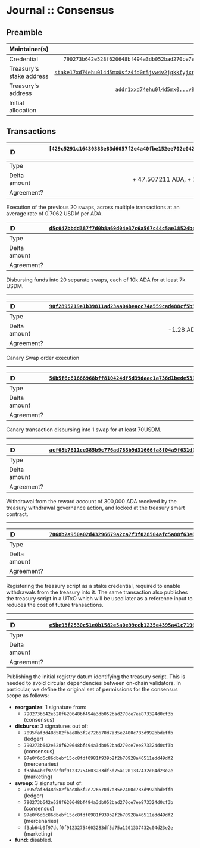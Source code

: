 # Journal :: Consensus

## Preamble

| Maintainer(s)            |                                                 [Arnaud Bailly][] |
| :----------------------- | ----------------------------------------------------------------: |
| Credential               |        `790273b642e528f620648bf494a3db052bad270ce7ee873324d0cf3b` |
| Treasury's stake address | [`stake17xd74ehu0l4d5mx0sfz4fd0r5jvw4v2jqkkfyjxrlwvnkhccrqj9l`][] |
| Treasury's address       |                     [`addr1xxd74ehu0l4d5mx0...v87ue8d0sn774ak`][] |
| Initial allocation       |                                                          ₳300,000 |

## Transactions

| ID           | [`429c5291c16430383e83d6057f2e4a40fbe152ee702e042ce728ef1cd24bb358 + others`][] |
|:-------------|--------------------------------------------------------------------------------:|
| Type         |                                                                             N/A |
| Delta amount |                                              + 47.507211 ADA, + 141,258.93 USDM |
| Agreement?   |                                                                             N/A |

Execution of the previous 20 swaps, across multiple transactions at an average rate of 0.7062 USDM per ADA.

| ID           | [`d5c047bbdd387f7d0b8a69d04e37c6a567c44c5ae18524bc1de55eacd69c8068`][] |
|:-------------|-----------------------------------------------------------------------:|
| Type         |                                                               disburse |
| Delta amount |                                                           -200,000 ADA |
| Agreement?   |                                                                    N/A |

Disbursing funds into 20 separate swaps, each of 10k ADA for at least 7k USDM.

---

| ID           | [`90f2895219e1b39811ad23aa04beacc74a559cad488cf5b55ec559214422686b`][] |
|:-------------|-----------------------------------------------------------------------:|
| Type         |                                                                    N/A |
| Delta amount |                                                -1.28 ADA ; +73.51 USDM |
| Agreement?   |                                                                    N/A |

Canary Swap order execution

---

| ID           | [`56b5f6c81668968bff810424df5d39daac1a736d1bede531778f408ac076fe7c`][] |
|:-------------|-----------------------------------------------------------------------:|
| Type         |                                                               disburse |
| Delta amount |                                                               -100 ADA |
| Agreement?   |                                                                    N/A |

Canary transaction disbursing into 1 swap for at least 70USDM.

---

| ID           | [`acf08b7611ce385b9c776ad783b9d31666fa8f04a9f631d161537d52da6c7b62`][] |
| :----------- | ---------------------------------------------------------------------: |
| Type         |                                                             initialize |
| Delta amount |                                                           +300,000 ADA |
| Agreement?   |                                                                    N/A |

Withdrawal from the reward account of 300,000 ADA received by the treasury withdrawal governance action, and locked at the treasury smart contract.

---

| ID           | [`7068b2a950a02d43296679a2ca7f3f028504afc5a88f63e002ee09b733c533d9`][] |
| :----------- | ---------------------------------------------------------------------: |
| Type         |                                                           `initialize` |
| Delta amount |                                                                      0 |
| Agreement?   |                                                                    N/A |

Registering the treasury script as a stake credential, required to enable withdrawals from the treasury into it. The same transaction also publishes the treasury script in a UTxO which will be used later as a reference input to reduces the cost of future transactions.

---

| ID           | [`e5be93f2530c51e0b1582e5a0e99ccb1235e4395a41c7196d06c4daea3eafe66`][] |
| :----------- | ---------------------------------------------------------------------: |
| Type         |                                                              `publish` |
| Delta amount |                                                                      0 |
| Agreement?   |                                                                    N/A |

Publishing the initial registry datum identifying the treasury script. This is needed to avoid circular dependencies between on-chain validators. In particular, we define the original set of permissions for the consensus scope as follows:

- **reorganize**: 1 signature from:
  - `790273b642e528f620648bf494a3db052bad270ce7ee873324d0cf3b` (consensus)
- **disburse**: 3 signatures out of:
  - `7095faf3d48d582fbae8b3f2e726670d7a35e2400c783d992bbdeffb` (ledger)
  - `790273b642e528f620648bf494a3db052bad270ce7ee873324d0cf3b` (consensus)
  - `97e0f6d6c86dbebf15cc8fdf0981f939b2f2b70928a46511edd49df2` (mercenaries)
  - `f3ab64b0f97dcf0f91232754603283df5d75a1201337432c04d23e2e` (marketing)
- **sweep**: 3 signatures out of:
  - `7095faf3d48d582fbae8b3f2e726670d7a35e2400c783d992bbdeffb` (ledger)
  - `790273b642e528f620648bf494a3db052bad270ce7ee873324d0cf3b` (consensus)
  - `97e0f6d6c86dbebf15cc8fdf0981f939b2f2b70928a46511edd49df2` (mercenaries)
  - `f3ab64b0f97dcf0f91232754603283df5d75a1201337432c04d23e2e` (marketing)
- **fund**: disabled.

[Arnaud Bailly]: https://github.com/abailly

<!-- TODO: use explorer.cardano.org deeplink once it supports stake addresses -->

[`stake17xd74ehu0l4d5mx0sfz4fd0r5jvw4v2jqkkfyjxrlwvnkhccrqj9l`]: https://cardanoscan.io/stakeKey/stake17xd74ehu0l4d5mx0sfz4fd0r5jvw4v2jqkkfyjxrlwvnkhccrqj9l
[`addr1xxd74ehu0l4d5mx0...v87ue8d0sn774ak`]: https://explorer.cardano.org/address/addr1xxd74ehu0l4d5mx0sfz4fd0r5jvw4v2jqkkfyjxrlwvnkhumatn0cll2mfkvlqj92j678fyca2c4ypdvjfyv87ue8d0sn774ak
[`acf08b7611ce385b9c776ad783b9d31666fa8f04a9f631d161537d52da6c7b62`]: https://explorer.cardano.org/tx/acf08b7611ce385b9c776ad783b9d31666fa8f04a9f631d161537d52da6c7b62
[`e5be93f2530c51e0b1582e5a0e99ccb1235e4395a41c7196d06c4daea3eafe66`]: https://explorer.cardano.org/tx/e5be93f2530c51e0b1582e5a0e99ccb1235e4395a41c7196d06c4daea3eafe66
[`7068b2a950a02d43296679a2ca7f3f028504afc5a88f63e002ee09b733c533d9`]: https://explorer.cardano.org/tx/7068b2a950a02d43296679a2ca7f3f028504afc5a88f63e002ee09b733c533d9
[`56b5f6c81668968bff810424df5d39daac1a736d1bede531778f408ac076fe7c`]: https://explorer.cardano.org/tx/56b5f6c81668968bff810424df5d39daac1a736d1bede531778f408ac076fe7c
[`90f2895219e1b39811ad23aa04beacc74a559cad488cf5b55ec559214422686b`]: https://explorer.cardano.org/tx/90f2895219e1b39811ad23aa04beacc74a559cad488cf5b55ec559214422686b
[`d5c047bbdd387f7d0b8a69d04e37c6a567c44c5ae18524bc1de55eacd69c8068`]: https://explorer.cardano.org/tx/d5c047bbdd387f7d0b8a69d04e37c6a567c44c5ae18524bc1de55eacd69c8068
[`429c5291c16430383e83d6057f2e4a40fbe152ee702e042ce728ef1cd24bb358`]: https://explorer.cardano.org/tx/429c5291c16430383e83d6057f2e4a40fbe152ee702e042ce728ef1cd24bb358
